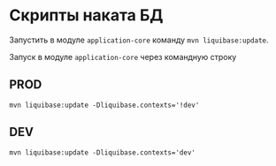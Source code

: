 # Скрипты наката БД

Запустить в модуле `application-core` команду `mvn liquibase:update`.

Запуск в модуле `application-core` через командную строку

## PROD

```shell
mvn liquibase:update -Dliquibase.contexts='!dev'
```

## DEV

```shell
mvn liquibase:update -Dliquibase.contexts='dev'
```
